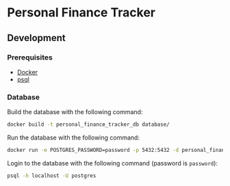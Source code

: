 # Personal Finance Tracker

## Development

### Prerequisites

- [Docker](https://www.docker.com/)
- [psql](https://www.postgresql.org/docs/current/app-psql.html)

### Database

Build the database with the following command:

```bash
docker build -t personal_finance_tracker_db database/
```

Run the database with the following command:

```bash
docker run -e POSTGRES_PASSWORD=password -p 5432:5432 -d personal_finance_tracker_db
```

Login to the database with the following command (password is `password`):

```bash
psql -h localhost -U postgres
```
